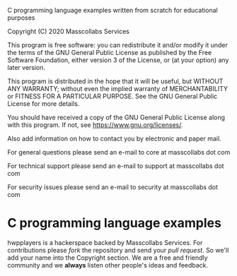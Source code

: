 C programming language examples written from scratch for educational purposes

Copyright (C) 2020  Masscollabs Services 

This program is free software: you can redistribute it and/or modify
it under the terms of the GNU General Public License as published by
the Free Software Foundation, either version 3 of the License, or
(at your option) any later version.

This program is distributed in the hope that it will be useful,
but WITHOUT ANY WARRANTY; without even the implied warranty of
MERCHANTABILITY or FITNESS FOR A PARTICULAR PURPOSE.  See the
GNU General Public License for more details.

You should have received a copy of the GNU General Public License
along with this program.  If not, see <https://www.gnu.org/licenses/>.

Also add information on how to contact you by electronic and paper mail.

For general questions please send an e-mail to core at masscollabs dot com

For technical support please send an e-mail to support at masscollabs dot com

For security issues please send an e-mail to security at masscollabs dot com

# C programming language examples

hwpplayers is a hackerspace backed by Masscollabs Services. For contributions please *fork* the repository and send your *pull request*. So we'll add your name into the Copyright section. We are a free and friendly community and we **always** listen other people's ideas and feedback. 
